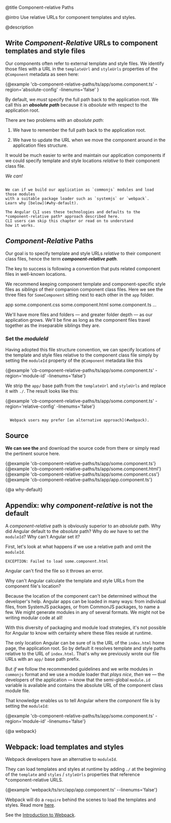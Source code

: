 @title
Component-relative Paths

@intro
Use relative URLs for component templates and styles.

@description
## Write *Component-Relative* URLs to component templates and style files

Our components often refer to external template and style files.
We identify those files with a URL in the `templateUrl` and `styleUrls` properties of the `@Component` metadata
as seen here:

{@example 'cb-component-relative-paths/ts/app/some.component.ts' -region='absolute-config' -linenums='false' }

By default, we *must* specify the full path back to the application root.
We call this an ***absolute path*** because it is *absolute* with respect to the application root.

There are two problems with an *absolute path*:

1. We have to remember the full path back to the application root.

2. We have to update the URL when we move the component around in the application files structure.

It would be much easier to write and maintain our application components if we could specify template and style locations
*relative* to their component class file.

*We can!*

~~~ {.alert.is-important}

We can if we build our application as `commonjs` modules and load those modules
with a suitable package loader such as `systemjs` or `webpack`.
Learn why [below](#why-default).

The Angular CLI uses these technologies and defaults to the
*component-relative path* approach described here.
CLI users can skip this chapter or read on to understand
how it works.

~~~

## _Component-Relative_ Paths

Our goal is to specify template and style URLs *relative* to their component class files,
hence the term ***component-relative path***.

The key to success is following a convention that puts related component files in well-known locations.

We recommend keeping component template and component-specific style files as *siblings* of their
companion component class files.
Here we see the three files for `SomeComponent` sitting next to each other in the `app` folder.

<aio-file-tree>
  <aio-folder>app
    <aio-file>some.component.css</aio-file>
    <aio-file>some.component.html</aio-file>
    <aio-file>some.component.ts</aio-file>
    <aio-file>...</aio-file>
  </aio-folder>
</aio-file-tree>

We'll have more files and folders &mdash; and greater folder depth &mdash; as our application grows.
We'll be fine as long as the component files travel together as the inseparable siblings they are.

### Set the *moduleId*

Having adopted this file structure convention, we can specify locations of the template and style files
relative to the component class file simply by setting the `moduleId` property of the `@Component` metadata like this

{@example 'cb-component-relative-paths/ts/app/some.component.ts' -region='module-id' -linenums='false'}

We strip the `app/` base path from the `templateUrl` and `styleUrls` and replace it with `./`.
The result looks like this:

{@example 'cb-component-relative-paths/ts/app/some.component.ts' -region='relative-config' -linenums='false'}

~~~ {.alert.is-helpful}

  Webpack users may prefer [an alternative approach](#webpack).

~~~


## Source

**We can see the <live-example name="cb-component-relative-paths"></live-example>**
and download the source code from there
or simply read the pertinent source here.

<md-tab-group>
  <md-tab label="app/some.component.ts">
    {@example 'cb-component-relative-paths/ts/app/some.component.ts'}
  </md-tab>
  <md-tab label="app/some.component.html">
    {@example 'cb-component-relative-paths/ts/app/some.component.html'}
  </md-tab>
  <md-tab label="app/some.component.css">
    {@example 'cb-component-relative-paths/ts/app/some.component.css'}
  </md-tab>
  <md-tab label="app/app.component.ts">
    {@example 'cb-component-relative-paths/ts/app/app.component.ts'}
  </md-tab>
<md-tab-group>


{@a why-default}

## Appendix: why *component-relative* is not the default

A *component-relative* path is obviously superior to an *absolute* path.
Why did Angular default to the *absolute* path?
Why do *we* have to set the `moduleId`? Why can't Angular set it?

First, let's look at what happens if we use a relative path and omit the `moduleId`.

`EXCEPTION: Failed to load some.component.html`

Angular can't find the file so it throws an error.

Why can't Angular calculate the template and style URLs from the component file's location?

Because the location of the component can't be determined without the developer's help.
Angular apps can be loaded in many ways: from individual files, from SystemJS packages, or
from CommonJS packages, to name a few.
We might generate modules in any of several formats.
We might not be writing modular code at all!

With this diversity of packaging and module load strategies,
it's not possible for Angular to know with certainty where these files reside at runtime.

The only location Angular can be sure of is the URL of the `index.html` home page, the application root.
So by default it resolves template and style paths relative to the URL of `index.html`.
That's why we previously wrote our file URLs with an `app/` base path prefix.

But *if* we follow the recommended guidelines and we write modules in `commonjs` format
and we use a module loader that *plays nice*,
*then* we &mdash; the developers of the application &mdash;
know that the semi-global `module.id` variable is available and contains
the absolute URL of the component class module file.

That knowledge enables us to tell Angular where the *component* file is
by setting the `moduleId`:

{@example 'cb-component-relative-paths/ts/app/some.component.ts' -region='module-id' -linenums='false'}


{@a webpack}

## Webpack: load templates and styles
Webpack developers have an alternative to `moduleId`.

They can load templates and styles at runtime by adding `./` at the beginning of the `template` and `styles` / `styleUrls`
properties that reference *component-relative URLS.

{@example 'webpack/ts/src/app/app.component.ts' --linenums='false'}

Webpack will do a `require` behind the scenes to load the templates and styles. Read more [here](../guide/webpack.html#highlights).

See the [Introduction to Webpack](../guide/webpack.html).
